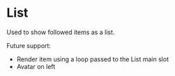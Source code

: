 # List
Used to show followed items as a list.

Future support:
- Render item using a loop passed to the List main slot
- Avatar on left
